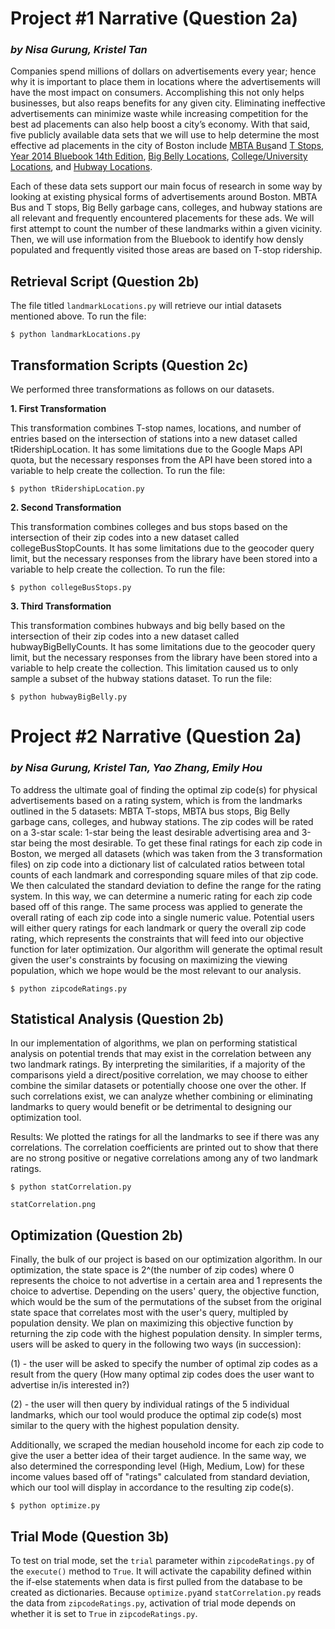 # Project #1 Narrative (Question 2a)
### *by Nisa Gurung, Kristel Tan* 

Companies spend millions of dollars on advertisements every year; hence why it is important to place them in locations where the advertisements will have the most impact on consumers. Accomplishing this not only helps businesses, but also reaps benefits for any given city. Eliminating ineffective advertisements can minimize waste while increasing competition for the best ad placements can also help boost a city’s economy. With that said, five publicly available data sets that we will use to help determine the most effective ad placements in the city of Boston include [MBTA Bus](https://boston.opendatasoft.com/explore/dataset/mbta-bus-stops/)and [T Stops](http://erikdemaine.org/maps/mbta/mbta.yaml), [Year 2014 Bluebook 14th Edition](http://www.mbta.com/uploadedfiles/documents/2014%20BLUEBOOK%2014th%20Edition.pdf), [Big Belly Locations](https://data.cityofboston.gov/City-Services/Big-Belly-Locations/42qi-w8d7), [College/University Locations](https://boston.opendatasoft.com/explore/dataset/colleges-and-universities/), and [Hubway Locations](https://boston.opendatasoft.com/explore/dataset/hubway-stations-in-boston/). 

Each of these data sets support our main focus of research in some way by looking at existing physical forms of advertisements around Boston. MBTA Bus and T stops, Big Belly garbage cans, colleges, and hubway stations are all relevant and frequently encountered placements for these ads. We will first attempt to count the number of these landmarks within a given vicinity. Then, we will use information from the Bluebook to identify how densly populated and frequently visited those areas are based on T-stop ridership. 

## Retrieval Script (Question 2b)

The file titled `landmarkLocations.py` will retrieve our intial datasets mentioned above. To run the file:
```
$ python landmarkLocations.py
```

## Transformation Scripts (Question 2c)

We performed three transformations as follows on our datasets.

**1. First Transformation**

This transformation combines T-stop names, locations, and number of entries based on the intersection of stations into a new dataset called tRidershipLocation. It has some limitations due to the Google Maps API quota, but the necessary responses from the API have been stored into a variable to help create the collection. To run the file:

```
$ python tRidershipLocation.py
```
**2. Second Transformation**

This transformation combines colleges and bus stops based on the intersection of their zip codes into a new dataset called collegeBusStopCounts. It has some limitations due to the geocoder query limit, but the necessary responses from the library have been stored into a variable to help create the collection. To run the file:

```
$ python collegeBusStops.py
```

**3. Third Transformation**

This transformation combines hubways and big belly based on the intersection of their zip codes into a new dataset called hubwayBigBellyCounts. It has some limitations due to the geocoder query limit, but the necessary responses from the library have been stored into a variable to help create the collection. This limitation caused us to only sample a subset of the hubway stations dataset. To run the file:

```
$ python hubwayBigBelly.py
```

# Project #2 Narrative (Question 2a)
### *by Nisa Gurung, Kristel Tan, Yao Zhang, Emily Hou*

To address the ultimate goal of finding the optimal zip code(s) for physical advertisements based on a rating system, which is from the landmarks outlined in the 5 datasets: MBTA T-stops, MBTA bus stops, Big Belly garbage cans, colleges, and hubway stations. The zip codes will be rated on a 3-star scale: 1-star being the least desirable advertising area and 3-star being the most desirable. To get these final ratings for each zip code in Boston, we merged all datasets (which was taken from the 3 transformation files) on zip code into a dictionary list of calculated ratios between total counts of each landmark and corresponding square miles of that zip code. We then calculated the standard deviation to define the range for the rating system. In this way, we can determine a numeric rating for each zip code based off of this range. The same process was applied to generate the overall rating of each zip code into a single numeric value. Potential users will either query ratings for each landmark or query the overall zip code rating, which represents the constraints that will feed into our objective function for later optimization. Our algorithm will generate the optimal result given the user's constraints by focusing on maximizing the viewing population, which we hope would be the most relevant to our analysis. 

```
$ python zipcodeRatings.py
```

## Statistical Analysis (Question 2b)
In our implementation of algorithms, we plan on performing statistical analysis on potential trends that may exist in the correlation between any two landmark ratings. By interpreting the similarities, if a majority of the comparisons yield a direct/positive correlation, we may choose to either combine the similar datasets or potentially choose one over the other. If such correlations exist, we can analyze whether combining or eliminating landmarks to query would benefit or be detrimental to designing our optimization tool. 

Results: We plotted the ratings for all the landmarks to see if there was any correlations. The correlation coefficients are printed out to show that there are no strong positive or negative correlations among any of two landmark ratings. 

```
$ python statCorrelation.py

statCorrelation.png
```

## Optimization (Question 2b)
Finally, the bulk of our project is based on our optimization algorithm. In our optimization, the state space is 2^(the number of zip codes) where 0 represents the choice to not advertise in a certain area and 1 represents the choice to advertise. Depending on the users' query, the objective function, which would be the sum of the permutations of the subset from the original state space that correlates most with the user's query, multipled by population density. We plan on maximizing this objective function by returning the zip code with the highest population density. In simpler terms, users will be asked to query in the following two ways (in succession):

(1) - the user will be asked to specify the number of optimal zip codes as a result from the query (How many optimal zip codes does the user want to advertise in/is interested in?)

(2) - the user will then query by individual ratings of the 5 individual landmarks, which our tool would produce the optimal zip code(s) most similar to the query with the highest population density. 

Additionally, we scraped the median household income for each zip code to give the user a better idea of their target audience. In the same way, we also determined the corresponding level (High, Medium, Low) for these income values based off of "ratings" calculated from standard deviation, which our tool will display in accordance to the resulting zip code(s). 

```
$ python optimize.py
```

## Trial Mode (Question 3b)
To test on trial mode, set the `trial` parameter within `zipcodeRatings.py` of the `execute()` method to `True`. It will activate the capability defined within the if-else statements when data is first pulled from the database to be created as dictionaries. Because `optimize.py`and `statCorrelation.py` reads the data from `zipcodeRatings.py`, activation of trial mode depends on whether it is set to `True` in `zipcodeRatings.py`. 
